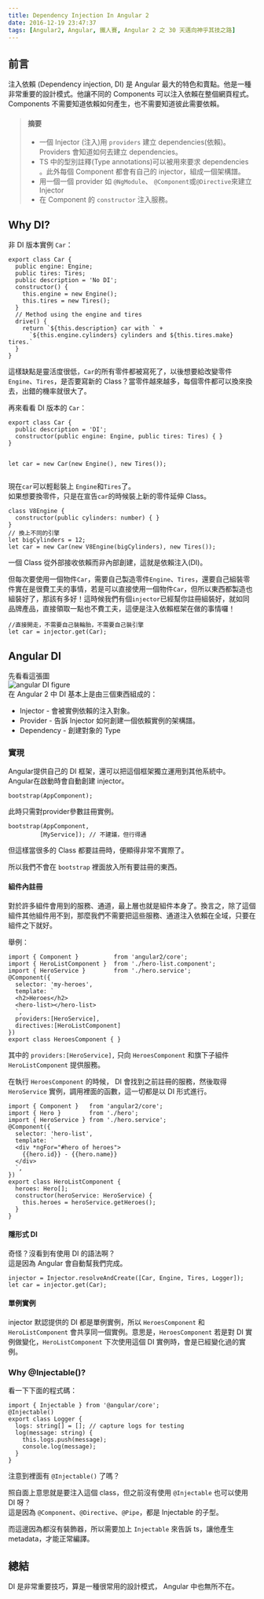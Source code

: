 ```yaml
---
title: Dependency Injection In Angular 2
date: 2016-12-19 23:47:37
tags: [Angular2, Angular, 鐵人賽, Angular 2 之 30 天邁向神乎其技之路]
---
```

<h2>&#x524D;&#x8A00;</h2>
<p>&#x6CE8;&#x5165;&#x4F9D;&#x8CF4; (Dependency injection, DI) &#x662F; Angular &#x6700;&#x5927;&#x7684;&#x7279;&#x8272;&#x548C;&#x8CE3;&#x9EDE;&#x3002;&#x4ED6;&#x662F;&#x4E00;&#x7A2E;&#x975E;&#x5E38;&#x91CD;&#x8981;&#x7684;&#x8A2D;&#x8A08;&#x6A21;&#x5F0F;&#x3002;&#x4ED6;&#x8B93;&#x4E0D;&#x540C;&#x7684; Components &#x53EF;&#x4EE5;&#x6CE8;&#x5165;&#x4F9D;&#x8CF4;&#x5728;&#x6574;&#x500B;&#x7DB2;&#x9801;&#x7A0B;&#x5F0F;&#x3002;Components &#x4E0D;&#x9700;&#x8981;&#x77E5;&#x9053;&#x4F9D;&#x8CF4;&#x5982;&#x4F55;&#x7522;&#x751F;&#xFF0C;&#x4E5F;&#x4E0D;&#x9700;&#x8981;&#x77E5;&#x9053;&#x5F7C;&#x6B64;&#x9700;&#x8981;&#x4F9D;&#x8CF4;&#x3002;</p>
<blockquote>
<h4>&#x6458;&#x8981;</h4>
<ul>
<li>&#x4E00;&#x500B; Injector (&#x6CE8;&#x5165;)&#x7528; <code>providers</code> &#x5EFA;&#x7ACB; dependencies(&#x4F9D;&#x8CF4;)&#x3002; Providers &#x6703;&#x77E5;&#x9053;&#x5982;&#x4F55;&#x53BB;&#x5EFA;&#x7ACB; dependencies&#x3002;</li>
<li>TS &#x4E2D;&#x7684;&#x578B;&#x5225;&#x8A3B;&#x91CB;(Type annotations)&#x53EF;&#x4EE5;&#x88AB;&#x7528;&#x4F86;&#x8981;&#x6C42; dependencies &#x3002;&#x6B64;&#x5916;&#x6BCF;&#x500B; Component &#x90FD;&#x6703;&#x6709;&#x81EA;&#x5DF1;&#x7684; injector&#xFF0C;&#x7D44;&#x6210;&#x4E00;&#x500B;&#x67B6;&#x69CB;&#x8B5C;&#x3002;</li>
<li>&#x7528;&#x4E00;&#x500B;&#x4E00;&#x500B; provider &#x5982; <code>@NgModule</code>&#x3001; <code>@Component</code>&#x6216;<code>@Directive</code>&#x4F86;&#x5EFA;&#x7ACB; Injector</li>
<li>&#x5728; Component &#x7684; <code>constructor</code> &#x6CE8;&#x5165;&#x670D;&#x52D9;&#x3002;</li>
</ul>
</blockquote>
<h2>Why DI?</h2>
<p>&#x975E; DI &#x7248;&#x672C;&#x5BE6;&#x4F8B; <code>Car</code>&#xFF1A;</p>
<pre><code>export class Car {
  public engine: Engine;
  public tires: Tires;
  public description = &apos;No DI&apos;;
  constructor() {
    this.engine = new Engine();
    this.tires = new Tires();
  }
  // Method using the engine and tires
  drive() {
    return `${this.description} car with ` +
      `${this.engine.cylinders} cylinders and ${this.tires.make} tires.`
  }
}
</code></pre>
<p>&#x9019;&#x6A23;&#x7F3A;&#x9EDE;&#x662F;&#x9748;&#x6D3B;&#x5EA6;&#x5F88;&#x4F4E;&#xFF0C;<code>Car</code>&#x7684;&#x6240;&#x6709;&#x96F6;&#x4EF6;&#x90FD;&#x88AB;&#x5BEB;&#x6B7B;&#x4E86;&#xFF0C;&#x4EE5;&#x5F8C;&#x60F3;&#x8981;&#x7D66;&#x6539;&#x8B8A;&#x96F6;&#x4EF6;<code>Engine</code>&#x3001;<code>Tires</code>&#xFF0C;&#x662F;&#x5426;&#x8981;&#x5BEB;&#x65B0;&#x7684; Class&#xFF1F;&#x7576;&#x96F6;&#x4EF6;&#x8D8A;&#x4F86;&#x8D8A;&#x591A;&#xFF0C;&#x6BCF;&#x500B;&#x96F6;&#x4EF6;&#x90FD;&#x53EF;&#x4EE5;&#x63DB;&#x4F86;&#x63DB;&#x53BB;&#xFF0C;&#x51FA;&#x932F;&#x7684;&#x6A5F;&#x7387;&#x5C31;&#x5F88;&#x5927;&#x4E86;&#x3002;</p>
<p>&#x518D;&#x4F86;&#x770B;&#x770B; DI &#x7248;&#x672C;&#x7684; <code>Car</code>&#xFF1A;</p>
<pre><code>export class Car {
  public description = &apos;DI&apos;;
  constructor(public engine: Engine, public tires: Tires) { }
}

let car = new Car(new Engine(), new Tires());
</code></pre>
<p>&#x73FE;&#x5728;<code>car</code>&#x53EF;&#x4EE5;&#x8F15;&#x9B06;&#x88DD;&#x4E0A; <code>Engine</code>&#x548C;<code>Tires</code>&#x4E86;&#x3002;<br>
&#x5982;&#x679C;&#x60F3;&#x8981;&#x63DB;&#x96F6;&#x4EF6;&#xFF0C;&#x53EA;&#x662F;&#x5728;&#x5BA3;&#x544A;<code>car</code>&#x7684;&#x6642;&#x5019;&#x88DD;&#x4E0A;&#x65B0;&#x7684;&#x96F6;&#x4EF6;&#x5EF6;&#x4F38; Class&#x3002;</p>
<pre><code>class V8Engine {
  constructor(public cylinders: number) { }
}
// &#x63DB;&#x4E0A;&#x4E0D;&#x540C;&#x7684;&#x5F15;&#x64CE;
let bigCylinders = 12;
let car = new Car(new V8Engine(bigCylinders), new Tires());
</code></pre>
<p>&#x4E00;&#x500B; Class &#x5F9E;&#x5916;&#x90E8;&#x63A5;&#x6536;&#x4F9D;&#x8CF4;&#x800C;&#x975E;&#x5167;&#x90E8;&#x5275;&#x5EFA;&#xFF0C;&#x9019;&#x5C31;&#x662F;&#x4F9D;&#x8CF4;&#x6CE8;&#x5165;(DI)&#x3002;</p>
<p>&#x4F46;&#x6BCF;&#x6B21;&#x8981;&#x4F7F;&#x7528;&#x4E00;&#x500B;&#x7269;&#x4EF6;<code>Car</code>&#xFF0C;&#x9700;&#x8981;&#x81EA;&#x5DF1;&#x88FD;&#x9020;&#x96F6;&#x4EF6;<code>Engine</code>&#x3001;<code>Tires</code>&#xFF0C;&#x9084;&#x8981;&#x81EA;&#x5DF1;&#x7D44;&#x88DD;&#x96F6;&#x4EF6;&#x5BE6;&#x5728;&#x662F;&#x5F88;&#x8CBB;&#x5DE5;&#x592B;&#x7684;&#x4E8B;&#x60C5;&#xFF0C;&#x82E5;&#x662F;&#x53EF;&#x4EE5;&#x76F4;&#x63A5;&#x4F7F;&#x7528;&#x4E00;&#x500B;&#x7269;&#x4EF6;<code>Car</code>&#xFF0C;&#x4F46;&#x6240;&#x4EE5;&#x6771;&#x897F;&#x90FD;&#x88FD;&#x9020;&#x4E5F;&#x7D44;&#x88DD;&#x597D;&#x4E86;&#xFF0C;&#x90A3;&#x8A72;&#x6709;&#x591A;&#x597D;&#xFF01;&#x9019;&#x6642;&#x5019;&#x6211;&#x5011;&#x6709;&#x500B;<code>injector</code>&#x5DF2;&#x7D93;&#x5E6B;&#x4F60;&#x8A3B;&#x518A;&#x7D44;&#x88DD;&#x597D;&#xFF0C;&#x5C31;&#x5982;&#x540C;&#x54C1;&#x724C;&#x7522;&#x54C1;&#xFF0C;&#x76F4;&#x63A5;&#x9818;&#x53D6;&#x4E00;&#x9EDE;&#x4E5F;&#x4E0D;&#x8CBB;&#x5DE5;&#x592B;&#xFF0C;&#x9019;&#x4FBF;&#x662F;&#x6CE8;&#x5165;&#x4F9D;&#x8CF4;&#x6846;&#x67B6;&#x5728;&#x505A;&#x7684;&#x4E8B;&#x60C5;&#x56C9;&#xFF01;</p>
<pre><code>//&#x76F4;&#x63A5;&#x958B;&#x8D70;&#xFF0C;&#x4E0D;&#x9700;&#x8981;&#x81EA;&#x5DF1;&#x88DD;&#x8F2A;&#x80CE;&#xFF0C;&#x4E0D;&#x9700;&#x8981;&#x81EA;&#x5DF1;&#x88DD;&#x5F15;&#x64CE;
let car = injector.get(Car);
</code></pre>
<h2>Angular DI</h2>
<p>&#x5148;&#x770B;&#x770B;&#x9019;&#x5F35;&#x5716;<br>
<img src="https://2.bp.blogspot.com/-TK9PPhNi4nE/VyGveZ_AL8I/AAAAAAAAOMI/4x0j_TX6-EQLsVugbL0l_qy6UR1OFlPOwCLcB/s1600/Dependency%2BInjection%2Bin%2BAngular%2B2.png" alt="angular DI figure"><br>
&#x5728; Angular 2 &#x4E2D; DI &#x57FA;&#x672C;&#x4E0A;&#x662F;&#x7531;&#x4E09;&#x500B;&#x6771;&#x897F;&#x7D44;&#x6210;&#x7684;&#xFF1A;</p>
<ul>
<li>Injector - &#x6703;&#x88AB;&#x5BE6;&#x4F8B;&#x4F9D;&#x8CF4;&#x7684;&#x6CE8;&#x5165;&#x5C0D;&#x8C61;&#x3002;</li>
<li>Provider - &#x544A;&#x8A34; Injector &#x5982;&#x4F55;&#x5275;&#x5EFA;&#x4E00;&#x500B;&#x4F9D;&#x8CF4;&#x5BE6;&#x4F8B;&#x7684;&#x67B6;&#x69CB;&#x8B5C;&#x3002;</li>
<li>Dependency - &#x5275;&#x5EFA;&#x5C0D;&#x8C61;&#x7684; Type</li>
</ul>
<h3>&#x5BE6;&#x73FE;</h3>
<p>Angular&#x63D0;&#x4F9B;&#x81EA;&#x5DF1;&#x7684; DI &#x6846;&#x67B6;&#xFF0C;&#x9084;&#x53EF;&#x4EE5;&#x628A;&#x9019;&#x500B;&#x6846;&#x67B6;&#x7368;&#x7ACB;&#x904B;&#x7528;&#x5230;&#x5176;&#x4ED6;&#x7CFB;&#x7D71;&#x4E2D;&#x3002;<br>
Angular&#x5728;&#x555F;&#x52D5;&#x6642;&#x6703;&#x81EA;&#x52D5;&#x5275;&#x5EFA; injector&#x3002;</p>
<pre><code>bootstrap(AppComponent);
</code></pre>
<p>&#x6B64;&#x6642;&#x53EA;&#x9700;&#x5C0D;provider&#x53C3;&#x6578;&#x8A3B;&#x518A;&#x5BE6;&#x4F8B;&#x3002;</p>
<pre><code>bootstrap(AppComponent,
         [MyService]); // &#x4E0D;&#x5EFA;&#x8B70;&#xFF0C;&#x4F46;&#x884C;&#x5F97;&#x901A;
</code></pre>
<p>&#x4F46;&#x9019;&#x6A23;&#x7576;&#x5F88;&#x591A;&#x7684; Class &#x90FD;&#x8981;&#x8A3B;&#x518A;&#x6642;&#xFF0C;&#x4FBF;&#x986F;&#x5F97;&#x975E;&#x5E38;&#x4E0D;&#x5BE6;&#x969B;&#x4E86;&#x3002;</p>
<p>&#x6240;&#x4EE5;&#x6211;&#x5011;&#x4E0D;&#x6703;&#x5728; <code>bootstrap</code> &#x88E1;&#x9762;&#x653E;&#x5165;&#x6240;&#x6709;&#x8981;&#x8A3B;&#x518A;&#x7684;&#x6771;&#x897F;&#x3002;</p>
<h4>&#x7D44;&#x4EF6;&#x5167;&#x8A3B;&#x518A;</h4>
<p>&#x5C0D;&#x65BC;&#x8A31;&#x591A;&#x7D44;&#x4EF6;&#x6703;&#x7528;&#x5230;&#x7684;&#x670D;&#x52D9;&#x3001;&#x901A;&#x9053;&#xFF0C;&#x6700;&#x4E0A;&#x5C64;&#x4E5F;&#x5C31;&#x662F;&#x7D44;&#x4EF6;&#x672C;&#x8EAB;&#x4E86;&#x3002;&#x63DB;&#x8A00;&#x4E4B;&#xFF0C;&#x9664;&#x4E86;&#x9019;&#x500B;&#x7D44;&#x4EF6;&#x5176;&#x4ED6;&#x7D44;&#x4EF6;&#x7528;&#x4E0D;&#x5230;&#xFF0C;&#x90A3;&#x9EBC;&#x6211;&#x5011;&#x4E0D;&#x9700;&#x8981;&#x628A;&#x9019;&#x4E9B;&#x670D;&#x52D9;&#x3001;&#x901A;&#x9053;&#x6CE8;&#x5165;&#x4F9D;&#x8CF4;&#x5728;&#x5168;&#x57DF;&#xFF0C;&#x53EA;&#x8981;&#x5728;&#x7D44;&#x4EF6;&#x4E4B;&#x4E0B;&#x5C31;&#x597D;&#x3002;</p>
<p>&#x8209;&#x4F8B;&#xFF1A;</p>
<pre><code>import { Component }          from &apos;angular2/core&apos;;
import { HeroListComponent }  from &apos;./hero-list.component&apos;;
import { HeroService }        from &apos;./hero.service&apos;;
@Component({
  selector: &apos;my-heroes&apos;,
  template: `
  &lt;h2&gt;Heroes&lt;/h2&gt;
  &lt;hero-list&gt;&lt;/hero-list&gt;
  `,
  providers:[HeroService],
  directives:[HeroListComponent]
})
export class HeroesComponent { }
</code></pre>
<p>&#x5176;&#x4E2D;&#x7684; <code>providers:[HeroService],</code> &#x53EA;&#x5411; <code>HeroesComponent</code> &#x548C;&#x65D7;&#x4E0B;&#x5B50;&#x7D44;&#x4EF6; <code>HeroListComponent</code> &#x63D0;&#x4F9B;&#x670D;&#x52D9;&#x3002;</p>
<p>&#x5728;&#x57F7;&#x884C; <code>HeroesComponent</code> &#x7684;&#x6642;&#x5019;&#xFF0C; DI &#x6703;&#x627E;&#x5230;&#x4E4B;&#x524D;&#x8A3B;&#x518A;&#x7684;&#x670D;&#x52D9;&#xFF0C;&#x7136;&#x5F8C;&#x53D6;&#x5F97; <code>HeroService</code> &#x5BE6;&#x4F8B;&#xFF0C;&#x8ABF;&#x7528;&#x88E1;&#x9762;&#x7684;&#x51FD;&#x6578;&#xFF0C;&#x9019;&#x4E00;&#x5207;&#x90FD;&#x662F;&#x4EE5; DI &#x5F62;&#x5F0F;&#x9032;&#x884C;&#x3002;</p>
<pre><code>import { Component }   from &apos;angular2/core&apos;;
import { Hero }        from &apos;./hero&apos;;
import { HeroService } from &apos;./hero.service&apos;;
@Component({
  selector: &apos;hero-list&apos;,
  template: `
  &lt;div *ngFor=&quot;#hero of heroes&quot;&gt;
    {{hero.id}} - {{hero.name}}
  &lt;/div&gt;
  `,
})
export class HeroListComponent {
  heroes: Hero[];
  constructor(heroService: HeroService) {
    this.heroes = heroService.getHeroes();
  }
}
</code></pre>
<h4>&#x96B1;&#x5F62;&#x5F0F; DI</h4>
<p>&#x5947;&#x602A;&#xFF1F;&#x6C92;&#x770B;&#x5230;&#x6709;&#x4F7F;&#x7528; DI &#x7684;&#x8A9E;&#x6CD5;&#x554A;&#xFF1F;<br>
&#x9019;&#x662F;&#x56E0;&#x70BA; Angular &#x6703;&#x81EA;&#x52D5;&#x5E6B;&#x6211;&#x5011;&#x5B8C;&#x6210;&#x3002;</p>
<pre><code>injector = Injector.resolveAndCreate([Car, Engine, Tires, Logger]);
let car = injector.get(Car);
</code></pre>
<h4>&#x55AE;&#x4F8B;&#x5BE6;&#x4F8B;</h4>
<p>injector &#x9ED8;&#x8A8D;&#x63D0;&#x4F9B;&#x7684; DI &#x90FD;&#x662F;&#x55AE;&#x4F8B;&#x5BE6;&#x4F8B;&#xFF0C;&#x6240;&#x4EE5; <code>HeroesComponent</code> &#x548C; <code>HeroListComponent</code> &#x6703;&#x5171;&#x4EAB;&#x540C;&#x4E00;&#x500B;&#x5BE6;&#x4F8B;&#x3002;&#x610F;&#x601D;&#x662F;&#xFF0C;<code>HeroesComponent</code> &#x82E5;&#x662F;&#x5C0D; DI &#x5BE6;&#x4F8B;&#x505A;&#x8B8A;&#x5316;&#xFF0C;<code>HeroListComponent</code> &#x4E0B;&#x6B21;&#x4F7F;&#x7528;&#x9019;&#x500B; DI &#x5BE6;&#x4F8B;&#x6642;&#xFF0C;&#x6703;&#x662F;&#x5DF2;&#x7D93;&#x8B8A;&#x5316;&#x904E;&#x7684;&#x5BE6;&#x4F8B;&#x3002;</p>
<h3>Why @Injectable()?</h3>
<p>&#x770B;&#x4E00;&#x4E0B;&#x4E0B;&#x9762;&#x7684;&#x7A0B;&#x5F0F;&#x78BC;&#xFF1A;</p>
<pre><code>import { Injectable } from &apos;@angular/core&apos;;
@Injectable()
export class Logger {
  logs: string[] = []; // capture logs for testing
  log(message: string) {
    this.logs.push(message);
    console.log(message);
  }
}
</code></pre>
<p>&#x6CE8;&#x610F;&#x5230;&#x88E1;&#x9762;&#x6709; <code>@Injectable()</code> &#x4E86;&#x55CE;&#xFF1F;</p>
<p>&#x7167;&#x81EA;&#x9762;&#x4E0A;&#x610F;&#x601D;&#x5C31;&#x662F;&#x8981;&#x6CE8;&#x5165;&#x9019;&#x500B; class&#xFF0C;&#x4F46;&#x4E4B;&#x524D;&#x6C92;&#x6709;&#x4F7F;&#x7528; <code>@Injectable</code>  &#x4E5F;&#x53EF;&#x4EE5;&#x4F7F;&#x7528; DI &#x5440;&#xFF1F;<br>
&#x9019;&#x662F;&#x56E0;&#x70BA; <code>@Component</code>&#x3001;<code>@Directive</code>&#x3001;<code>@Pipe</code>&#xFF0C;&#x90FD;&#x662F; Injectable &#x7684;&#x5B50;&#x578B;&#x3002;</p>
<p>&#x800C;&#x9019;&#x908A;&#x56E0;&#x70BA;&#x90FD;&#x6C92;&#x6709;&#x88DD;&#x98FE;&#x5668;&#xFF0C;&#x6240;&#x4EE5;&#x9700;&#x8981;&#x52A0;&#x4E0A; <code>Injectable</code> &#x4F86;&#x544A;&#x8A34; ts&#xFF0C;&#x8B93;&#x4ED6;&#x7522;&#x751F; metadata&#xFF0C;&#x624D;&#x80FD;&#x6B63;&#x5E38;&#x7DE8;&#x8B6F;&#x3002;</p>
<h2>&#x7E3D;&#x7D50;</h2>
<p>DI &#x662F;&#x975E;&#x5E38;&#x91CD;&#x8981;&#x6280;&#x5DE7;&#xFF0C;&#x7B97;&#x662F;&#x4E00;&#x7A2E;&#x5F88;&#x5E38;&#x7528;&#x7684;&#x8A2D;&#x8A08;&#x6A21;&#x5F0F;&#xFF0C; Angular &#x4E2D;&#x4E5F;&#x7121;&#x6240;&#x4E0D;&#x5728;&#x3002;</p>
 <br>
                                                    </div>
                    </div>
                
